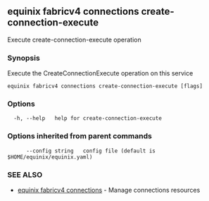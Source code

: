 ## equinix fabricv4 connections create-connection-execute

Execute create-connection-execute operation

### Synopsis

Execute the CreateConnectionExecute operation on this service

```
equinix fabricv4 connections create-connection-execute [flags]
```

### Options

```
  -h, --help   help for create-connection-execute
```

### Options inherited from parent commands

```
      --config string   config file (default is $HOME/equinix/equinix.yaml)
```

### SEE ALSO

* [equinix fabricv4 connections](equinix_fabricv4_connections.md)	 - Manage connections resources

